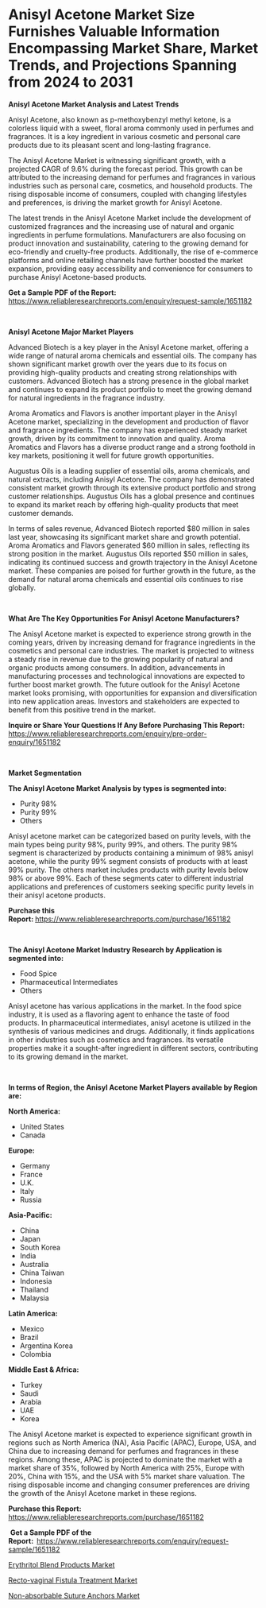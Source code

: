 <p><h1>Anisyl Acetone Market Size Furnishes Valuable Information Encompassing Market Share, Market Trends, and Projections Spanning from 2024 to 2031</h1></p><p><strong>Anisyl Acetone Market Analysis and Latest Trends</strong></p>
<p><p>Anisyl Acetone, also known as p-methoxybenzyl methyl ketone, is a colorless liquid with a sweet, floral aroma commonly used in perfumes and fragrances. It is a key ingredient in various cosmetic and personal care products due to its pleasant scent and long-lasting fragrance.</p><p>The Anisyl Acetone Market is witnessing significant growth, with a projected CAGR of 9.6% during the forecast period. This growth can be attributed to the increasing demand for perfumes and fragrances in various industries such as personal care, cosmetics, and household products. The rising disposable income of consumers, coupled with changing lifestyles and preferences, is driving the market growth for Anisyl Acetone.</p><p>The latest trends in the Anisyl Acetone Market include the development of customized fragrances and the increasing use of natural and organic ingredients in perfume formulations. Manufacturers are also focusing on product innovation and sustainability, catering to the growing demand for eco-friendly and cruelty-free products. Additionally, the rise of e-commerce platforms and online retailing channels have further boosted the market expansion, providing easy accessibility and convenience for consumers to purchase Anisyl Acetone-based products.</p></p>
<p><strong>Get a Sample PDF of the Report:&nbsp;</strong> <a href="https://www.reliableresearchreports.com/enquiry/request-sample/1651182">https://www.reliableresearchreports.com/enquiry/request-sample/1651182</a></p>
<p>&nbsp;</p>
<p><strong>Anisyl Acetone Major Market Players</strong></p>
<p><p>Advanced Biotech is a key player in the Anisyl Acetone market, offering a wide range of natural aroma chemicals and essential oils. The company has shown significant market growth over the years due to its focus on providing high-quality products and creating strong relationships with customers. Advanced Biotech has a strong presence in the global market and continues to expand its product portfolio to meet the growing demand for natural ingredients in the fragrance industry.</p><p>Aroma Aromatics and Flavors is another important player in the Anisyl Acetone market, specializing in the development and production of flavor and fragrance ingredients. The company has experienced steady market growth, driven by its commitment to innovation and quality. Aroma Aromatics and Flavors has a diverse product range and a strong foothold in key markets, positioning it well for future growth opportunities.</p><p>Augustus Oils is a leading supplier of essential oils, aroma chemicals, and natural extracts, including Anisyl Acetone. The company has demonstrated consistent market growth through its extensive product portfolio and strong customer relationships. Augustus Oils has a global presence and continues to expand its market reach by offering high-quality products that meet customer demands.</p><p>In terms of sales revenue, Advanced Biotech reported $80 million in sales last year, showcasing its significant market share and growth potential. Aroma Aromatics and Flavors generated $60 million in sales, reflecting its strong position in the market. Augustus Oils reported $50 million in sales, indicating its continued success and growth trajectory in the Anisyl Acetone market. These companies are poised for further growth in the future, as the demand for natural aroma chemicals and essential oils continues to rise globally.</p></p>
<p>&nbsp;</p>
<p><strong>What Are The Key Opportunities For Anisyl Acetone Manufacturers?</strong></p>
<p><p>The Anisyl Acetone market is expected to experience strong growth in the coming years, driven by increasing demand for fragrance ingredients in the cosmetics and personal care industries. The market is projected to witness a steady rise in revenue due to the growing popularity of natural and organic products among consumers. In addition, advancements in manufacturing processes and technological innovations are expected to further boost market growth. The future outlook for the Anisyl Acetone market looks promising, with opportunities for expansion and diversification into new application areas. Investors and stakeholders are expected to benefit from this positive trend in the market.</p></p>
<p><strong>Inquire or Share Your Questions If Any Before Purchasing This Report:</strong> <a href="https://www.reliableresearchreports.com/enquiry/pre-order-enquiry/1651182">https://www.reliableresearchreports.com/enquiry/pre-order-enquiry/1651182</a></p>
<p>&nbsp;</p>
<p><strong>Market Segmentation</strong></p>
<p><strong>The Anisyl Acetone Market Analysis by types is segmented into:</strong></p>
<p><ul><li>Purity 98%</li><li>Purity 99%</li><li>Others</li></ul></p>
<p><p>Anisyl acetone market can be categorized based on purity levels, with the main types being purity 98%, purity 99%, and others. The purity 98% segment is characterized by products containing a minimum of 98% anisyl acetone, while the purity 99% segment consists of products with at least 99% purity. The others market includes products with purity levels below 98% or above 99%. Each of these segments cater to different industrial applications and preferences of customers seeking specific purity levels in their anisyl acetone products.</p></p>
<p><strong>Purchase this Report:&nbsp;</strong><a href="https://www.reliableresearchreports.com/purchase/1651182">https://www.reliableresearchreports.com/purchase/1651182</a></p>
<p>&nbsp;</p>
<p><strong>The Anisyl Acetone Market Industry Research by Application is segmented into:</strong></p>
<p><ul><li>Food Spice</li><li>Pharmaceutical Intermediates</li><li>Others</li></ul></p>
<p><p>Anisyl acetone has various applications in the market. In the food spice industry, it is used as a flavoring agent to enhance the taste of food products. In pharmaceutical intermediates, anisyl acetone is utilized in the synthesis of various medicines and drugs. Additionally, it finds applications in other industries such as cosmetics and fragrances. Its versatile properties make it a sought-after ingredient in different sectors, contributing to its growing demand in the market.</p></p>
<p>&nbsp;</p>
<p><strong>In terms of Region, the Anisyl Acetone Market Players available by Region are:</strong></p>
<p>
    <p> <strong> North America: </strong>
        <ul>
            <li>United States</li>
            <li>Canada</li>
        </ul>
        </p> 
    <p> <strong> Europe: </strong>
        <ul>
            <li>Germany</li>
            <li>France</li>
            <li>U.K.</li>
            <li>Italy</li>
            <li>Russia</li>
        </ul>
        </p> 
    <p> <strong> Asia-Pacific: </strong>
        <ul>
            <li>China</li>
            <li>Japan</li>
            <li>South Korea</li>
            <li>India</li>
            <li>Australia</li>
            <li>China Taiwan</li>
            <li>Indonesia</li>
            <li>Thailand</li>
            <li>Malaysia</li>
        </ul>
        </p> 
    <p> <strong> Latin America: </strong>
        <ul>
            <li>Mexico</li>
            <li>Brazil</li>
            <li>Argentina Korea</li>
            <li>Colombia</li>
        </ul>
        </p> 
    <p> <strong> Middle East & Africa: </strong>
        <ul>
            <li>Turkey</li>
            <li>Saudi</li>
            <li>Arabia</li>
            <li>UAE</li>
            <li>Korea</li>
        </ul>
    </p>
    </p>
<p><p>The Anisyl Acetone market is expected to experience significant growth in regions such as North America (NA), Asia Pacific (APAC), Europe, USA, and China due to increasing demand for perfumes and fragrances in these regions. Among these, APAC is projected to dominate the market with a market share of 35%, followed by North America with 25%, Europe with 20%, China with 15%, and the USA with 5% market share valuation. The rising disposable income and changing consumer preferences are driving the growth of the Anisyl Acetone market in these regions.</p></p>
<p><strong>Purchase this Report: </strong><a href="https://www.reliableresearchreports.com/purchase/1651182">https://www.reliableresearchreports.com/purchase/1651182</a></p>
<p>&nbsp;<strong>Get a Sample PDF of the Report:&nbsp;&nbsp;</strong><a href="https://www.reliableresearchreports.com/enquiry/request-sample/1651182">https://www.reliableresearchreports.com/enquiry/request-sample/1651182</a></p>
<p><strong></strong></p>
<p><p><a href="https://view.publitas.com/reportprime-1/erythritol-blend-products-market-analysis-examines-its-scope-on-growth-opportunities-and-forecasted-trends-spanning-from-2023-to-2030/">Erythritol Blend Products Market</a></p><p><a href="https://view.publitas.com/reportprime-1/recto-vaginal-fistula-treatment-market-size-and-growth-market-segmentation-regional-and-country-breakdowns-and-market-trends-for-period-from-2023-2030/">Recto-vaginal Fistula Treatment Market</a></p><p><a href="https://view.publitas.com/reportprime-1/decoding-the-non-absorbable-suture-anchors-market-a-deep-dive-into-the-latest-market-trends-market-segmentation-and-competitive-analysis/">Non-absorbable Suture Anchors Market</a></p></p>
